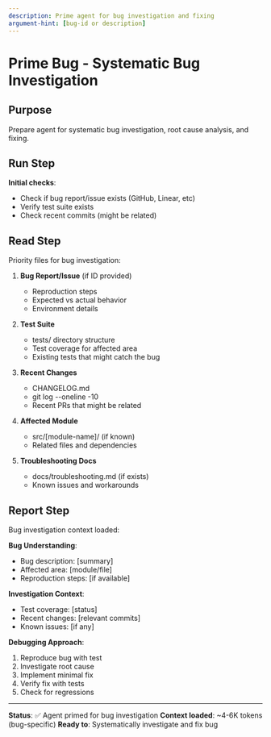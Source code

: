 ```yaml
---
description: Prime agent for bug investigation and fixing
argument-hint: [bug-id or description]
---
```


# Prime Bug - Systematic Bug Investigation

## Purpose
Prepare agent for systematic bug investigation, root cause analysis, and fixing.

## Run Step

**Initial checks**:
- Check if bug report/issue exists (GitHub, Linear, etc)
- Verify test suite exists
- Check recent commits (might be related)

## Read Step

Priority files for bug investigation:

1. **Bug Report/Issue** (if ID provided)
   - Reproduction steps
   - Expected vs actual behavior
   - Environment details

2. **Test Suite**
   - tests/ directory structure
   - Test coverage for affected area
   - Existing tests that might catch the bug

3. **Recent Changes**
   - CHANGELOG.md
   - git log --oneline -10
   - Recent PRs that might be related

4. **Affected Module**
   - src/[module-name]/ (if known)
   - Related files and dependencies

5. **Troubleshooting Docs**
   - docs/troubleshooting.md (if exists)
   - Known issues and workarounds

## Report Step

Bug investigation context loaded:

**Bug Understanding**:
- Bug description: [summary]
- Affected area: [module/file]
- Reproduction steps: [if available]

**Investigation Context**:
- Test coverage: [status]
- Recent changes: [relevant commits]
- Known issues: [if any]

**Debugging Approach**:
1. Reproduce bug with test
2. Investigate root cause
3. Implement minimal fix
4. Verify fix with tests
5. Check for regressions

---

**Status**: ✅ Agent primed for bug investigation
**Context loaded**: ~4-6K tokens (bug-specific)
**Ready to**: Systematically investigate and fix bug

